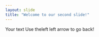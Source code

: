 ```yaml
---
layout: slide
title: "Welcome to our second slide!"
---
```

Your text
Use theleft  left arrow to go back!
